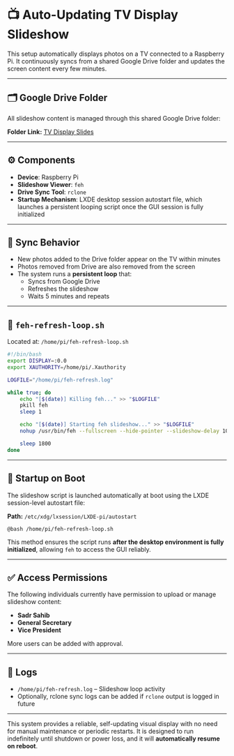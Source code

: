 # 📺 Auto-Updating TV Display Slideshow

This setup automatically displays photos on a TV connected to a Raspberry Pi. It continuously syncs from a shared Google Drive folder and updates the screen content every few minutes.

---

## 🗂️ Google Drive Folder

All slideshow content is managed through this shared Google Drive folder:

**Folder Link:** [TV Display Slides](https://drive.google.com/drive/u/2/folders/1kaEBIHKSJzDsT7oU51lDW922jzYBacAr)

---

## ⚙️ Components

- **Device**: Raspberry Pi  
- **Slideshow Viewer**: `feh`  
- **Drive Sync Tool**: `rclone`  
- **Startup Mechanism**: LXDE desktop session autostart file, which launches a persistent looping script once the GUI session is fully initialized

---

## 🔁 Sync Behavior

- New photos added to the Drive folder appear on the TV within minutes  
- Photos removed from Drive are also removed from the screen  
- The system runs a **persistent loop** that:  
  - Syncs from Google Drive  
  - Refreshes the slideshow  
  - Waits 5 minutes and repeats

---

## 📜 `feh-refresh-loop.sh`

Located at: `/home/pi/feh-refresh-loop.sh`

```bash
#!/bin/bash
export DISPLAY=:0.0
export XAUTHORITY=/home/pi/.Xauthority

LOGFILE="/home/pi/feh-refresh.log"

while true; do
    echo "[$(date)] Killing feh..." >> "$LOGFILE"
    pkill feh
    sleep 1

    echo "[$(date)] Starting feh slideshow..." >> "$LOGFILE"
    nohup /usr/bin/feh --fullscreen --hide-pointer --slideshow-delay 10 --force-aliasing --auto-rotate --zoom max --scale-down /home/pi/Pictures > /dev/null 2>&1 &

    sleep 1800
done
```

---

## 🚀 Startup on Boot

The slideshow script is launched automatically at boot using the LXDE session-level autostart file:

**Path:** `/etc/xdg/lxsession/LXDE-pi/autostart`

```text
@bash /home/pi/feh-refresh-loop.sh
```

This method ensures the script runs **after the desktop environment is fully initialized**, allowing `feh` to access the GUI reliably.

---

## ✅ Access Permissions

The following individuals currently have permission to upload or manage slideshow content:

- **Sadr Sahib**
- **General Secretary**
- **Vice President**

More users can be added with approval.

---

## 🧼 Logs

- `/home/pi/feh-refresh.log` – Slideshow loop activity  
- Optionally, rclone sync logs can be added if `rclone` output is logged in future

---

This system provides a reliable, self-updating visual display with no need for manual maintenance or periodic restarts. It is designed to run indefinitely until shutdown or power loss, and it will **automatically resume on reboot**.

